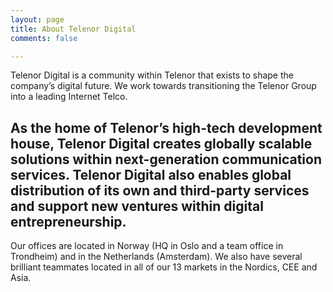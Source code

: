 ```yaml
---
layout: page
title: About Telenor Digital
comments: false

---
```


Telenor Digital is a community within Telenor that exists to shape the company’s digital future. We work towards transitioning the Telenor Group into a leading Internet Telco.

## As the home of Telenor’s high-tech development house, Telenor Digital creates globally scalable solutions within next-generation communication services. Telenor Digital also enables global distribution of its own and third-party services and support new ventures within digital entrepreneurship.

Our offices are located  in Norway (HQ in Oslo and a team office in Trondheim) and in the Netherlands (Amsterdam). We also have several brilliant teammates located in all of our 13 markets in the Nordics, CEE and Asia.


